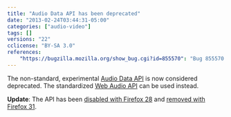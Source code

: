 ```yaml
---
title: "Audio Data API has been deprecated"
date: "2013-02-24T03:44:31-05:00"
categories: ["audio-video"]
tags: []
versions: "22"
cclicense: "BY-SA 3.0"
references:
    "https://bugzilla.mozilla.org/show_bug.cgi?id=855570": "Bug 855570 – Deprecate Audio Data API"
---
```

The non-standard, experimental [Audio Data API](https://developer.mozilla.org/en-US/docs/Introducing_the_Audio_API_Extension) is now considered deprecated. The standardized [Web Audio API](https://developer.mozilla.org/en-US/docs/Web_Audio_API) can be used instead.

**Update**: The API has been [disabled with Firefox 28](https://www.fxsitecompat.com/en-US/docs/2013/audio-data-api-has-been-disabled/) and [removed with Firefox 31](https://www.fxsitecompat.com/en-US/docs/2014/audio-data-api-has-been-removed/).
